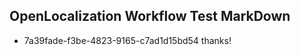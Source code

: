 ## OpenLocalization Workflow Test MarkDown
* 7a39fade-f3be-4823-9165-c7ad1d15bd54 
thanks!<!--HONumber=Mar16_HO1-->
